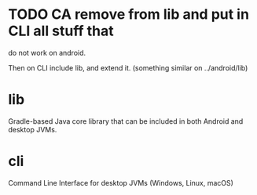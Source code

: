 # TODO CA remove from lib and put in CLI all stuff that
do not work on android.

Then on CLI include lib, and extend it.
(something similar on ../android/lib)


# lib
Gradle-based Java core library that can be included in both Android and desktop JVMs.

# cli
Command Line Interface for desktop JVMs (Windows, Linux, macOS)
